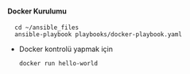 #### Docker Kurulumu
  ```
    cd ~/ansible_files
    ansible-playbook playbooks/docker-playbook.yaml
  ```

- Docker kontrolü yapmak için

  `docker run hello-world`